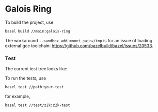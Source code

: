 # Galois Ring

To build the project, use
```bash
bazel build //main:galois-ring 
```
 The workaround `--sandbox_add_mount_pair=/tmp` is for an issue of loading external gcc toolchain: https://github.com/bazelbuild/bazel/issues/20533. 

### Test
The current test tree looks like:

To run the tests, use 
```bash
bazel test //path:your-test 
```
for example,
```bash
bazel test //test/z2k:z2k-test 
```
